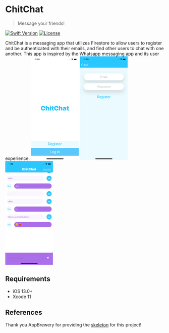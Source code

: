 # ChitChat
> Message your friends!

[![Swift Version][swift-image]][swift-url]
[![License][license-image]][license-url]

ChitChat is a messaging app that utilizes Firestore to allow users to register and be authenticated with their emails, and find other users to chat with one another. This app is inspired by the Whatsapp messaging app and its user experience. 
<img src="/Documentation/screenshotWelcome.png" width="30%"> <img src="/Documentation/screenshotRegister.png" width="30%"> <img src="/Documentation/screenshotChat.png" width="30%">

## Requirements

- iOS 13.0+
- Xcode 11

## References

Thank you AppBrewery for providing the [skeleton](https://github.com/appbrewery/Flash-Chat-iOS13) for this project! 

[swift-image]:https://img.shields.io/badge/swift-5.0-orange.svg
[swift-url]: https://swift.org/
[license-image]: https://img.shields.io/badge/License-MIT-blue.svg
[license-url]: LICENSE
[travis-image]: https://img.shields.io/travis/dbader/node-datadog-metrics/master.svg?style=flat-square
[travis-url]: https://travis-ci.org/dbader/node-datadog-metrics
[codebeat-image]: https://codebeat.co/badges/c19b47ea-2f9d-45df-8458-b2d952fe9dad
[codebeat-url]: https://codebeat.co/projects/github-com-vsouza-awesomeios-com

